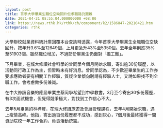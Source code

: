 ```yaml
---
layout: post
title: 首季大學畢業生職位空缺回升但求職路仍艱難
date: 2021-04-21 08:55:04.000000000 +08:00
link: https://news.rthk.hk/rthk/ch/component/k2/1586847-20210421.htm
categories: rthk
---
```


大學聯校就業資料統計庫回覆本台查詢時透露，今年首季大學畢業生全職職位空缺回升，按年升3.6%至12649個，上月更急升43%至5350個。去年全年則跌35%至51903個。雖然職位增加，不過部份畢業生仍面對「搵工難」。

下月畢業，在城大修讀社會科學的曾同學今個月開始求職，寄出逾30份履歷，以活動同行政工作為主，但暫時未有好消息。曾同學認為，不少歡迎畢業生的工作亦要求應徵者要有相關工作經驗，質疑企業傾向聘請有經驗人士，又說如果找不到全職工作，會考慮做多份兼識。

在中大修讀音樂的應屆畢業生蔡同學希望到中學教書，3月至今寄出30多份履歷，有3次面試機會，但覺得競爭極大，對找到工作信心不大。

去年5月畢業的林梓豐，在理大修讀旅遊及會展管理課程，去年4月開始求職，遇上疫情高峰。他指，寄出過百份履歷都不成功，感到灰心，7個月後最終獲得一間資助院校一年工作合約，負責活動統籌。

